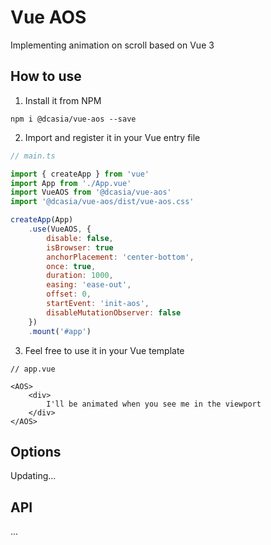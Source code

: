 # Vue AOS

Implementing animation on scroll based on Vue 3

## How to use

1. Install it from NPM
```Command line
npm i @dcasia/vue-aos --save
```

2. Import and register it in your Vue entry file
```js
// main.ts

import { createApp } from 'vue'
import App from './App.vue'
import VueAOS from '@dcasia/vue-aos'
import '@dcasia/vue-aos/dist/vue-aos.css'

createApp(App)
    .use(VueAOS, {
        disable: false,
        isBrowser: true
        anchorPlacement: 'center-bottom',
        once: true,
        duration: 1000,
        easing: 'ease-out',
        offset: 0,
        startEvent: 'init-aos',
        disableMutationObserver: false
    })
    .mount('#app')
```

3. Feel free to use it in your Vue template
```Vue
// app.vue

<AOS>
    <div>
        I'll be animated when you see me in the viewport
    </div>
</AOS>
```


## Options

Updating...

## API

...